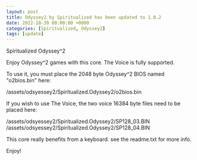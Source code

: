 ```yaml
---
layout: post
title: Odyssey2 by Spiritualized has been updated to 1.0.2
date: 2022-10-30 00:00:00 +0000
categories: [Spiritualized, Odyssey2]
tags: [update]
---
```

Spiritualized Odyssey^2

Enjoy Odyssey^2 games with this core.  The Voice is fully supported.

To use it, you must place the 2048 byte Odyssey^2 BIOS named "o2bios.bin" here:

/assets/odsyessey2/Spiritualized.Odyssey2/o2bios.bin

If you wish to use The Voice, the two voice 16384 byte files need to be placed here:

/assets/odsyessey2/Spiritualized.Odyssey2/SP128_03.BIN
/assets/odsyessey2/Spiritualized.Odyssey2/SP128_04.BIN

This core really benefits from a keyboard.  see the readme.txt for more info.

Enjoy!
